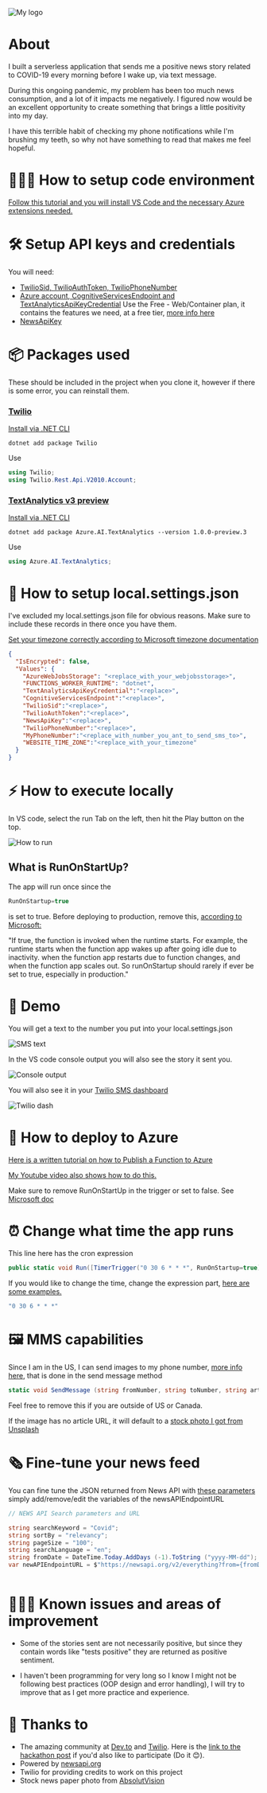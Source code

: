 ![My logo](logo.png "My logo")

# About

I built a serverless application that sends me a positive news story related to COVID-19 every morning before I wake up, via text message.

During this ongoing pandemic, my problem has been too much news consumption, and a lot of it impacts me negatively. I figured now would be an excellent opportunity to create something that brings a little positivity into my day.

I have this terrible habit of checking my phone notifications while I'm brushing my teeth, so why not have something to read that makes me feel hopeful.


# 👩🏽‍💻 How to setup code environment

[Follow this tutorial and you will install VS Code and the necessary Azure extensions needed.](https://docs.microsoft.com/en-us/azure/azure-functions/functions-create-first-function-vs-code?pivots=programming-language-csharp)

# 🛠 Setup API keys and credentials

You will need:
- [TwilioSid, TwilioAuthToken, TwilioPhoneNumber](https://www.twilio.com/docs/usage/tutorials/how-to-use-your-free-trial-account)
- [Azure account, CognitiveServicesEndpoint and TextAnalyticsApiKeyCredential](https://docs.microsoft.com/en-us/azure/cognitive-services/text-analytics/quickstarts/text-analytics-sdk?tabs=version-3&pivots=programming-language-csharp) Use the Free - Web/Container plan, it contains the features we need, at a free tier, [more info here](https://azure.microsoft.com/en-us/pricing/details/cognitive-services/text-analytics/)
- [NewsApiKey](https://newsapi.org/docs/get-started)

# 📦 Packages used

These should be included in the project when you clone it, however if there is some error, you can reinstall them.

### [Twilio](https://www.twilio.com/docs/sms/quickstart/csharp-dotnet-core])

[Install via .NET CLI](https://docs.microsoft.com/en-us/nuget/consume-packages/install-use-packages-dotnet-cli)
```shell
dotnet add package Twilio
```
Use
```csharp
using Twilio;
using Twilio.Rest.Api.V2010.Account;
```

### [TextAnalytics v3 preview](https://www.nuget.org/packages/Azure.AI.TextAnalytics/1.0.0-preview.3)

[Install via .NET CLI](https://docs.microsoft.com/en-us/nuget/consume-packages/install-use-packages-dotnet-cli)
```shell
dotnet add package Azure.AI.TextAnalytics --version 1.0.0-preview.3
```
Use
```csharp
using Azure.AI.TextAnalytics;
```
# 🔑 How to setup local.settings.json

I've excluded my local.settings.json file for obvious reasons. Make sure to include these records in there once you have them.

[Set your timezone correctly according to Microsoft timezone documentation](https://docs.microsoft.com/en-us/previous-versions/windows/it-pro/windows-vista/cc749073(v=ws.10)?WT.mc_id=personal-blog-marouill#time-zones)

```json
{
  "IsEncrypted": false,
  "Values": {
    "AzureWebJobsStorage": "<replace_with_your_webjobsstorage>",
    "FUNCTIONS_WORKER_RUNTIME": "dotnet",
    "TextAnalyticsApiKeyCredential":"<replace>",
    "CognitiveServicesEndpoint":"<replace>",
    "TwilioSid":"<replace>",
    "TwilioAuthToken":"<replace>",
    "NewsApiKey":"<replace>",
    "TwilioPhoneNumber":"<replace>",
    "MyPhoneNumber":"<replace_with_number_you_ant_to_send_sms_to>",
    "WEBSITE_TIME_ZONE":"<replace_with_your_timezone"
  }
}
```

# ⚡️ How to execute locally

In VS code, select the run Tab on the left, then hit the Play button on the top.

![How to run](howtorun.png "How to run")

## What is RunOnStartUp?
The app will run once since the 
```csharp
RunOnStartup=true
```
is set to true. Before deploying to production, remove this, [according to Microsoft:](https://docs.microsoft.com/en-us/azure/azure-functions/functions-bindings-timer?tabs=csharp#configuration)

"If true, the function is invoked when the runtime starts. For example, the runtime starts when the function app wakes up after going idle due to inactivity. when the function app restarts due to function changes, and when the function app scales out. So runOnStartup should rarely if ever be set to true, especially in production."

# 📳 Demo

You will get a text to the number you put into your local.settings.json

![SMS text](smstext.png "SMS text")

In the VS code console output you will also see the story it sent you.

![Console output](console.png "Console output")

You will also see it in your [Twilio SMS dashboard](https://www.twilio.com/console/sms)

![Twilio dash](twiliodash.png "Twilio dash")

# 🚀 How to deploy to Azure

[Here is a written tutorial on how to Publish a Function to Azure](https://docs.microsoft.com/en-us/azure/azure-functions/functions-create-first-function-vs-code?pivots=programming-language-csharp#publish-the-project-to-azure)

[My Youtube video also shows how to do this.](https://youtu.be/6RruTysrm58?t=435)

Make sure to remove RunOnStartUp in the trigger or set to false. See [Microsoft doc](https://docs.microsoft.com/en-us/azure/azure-functions/functions-bindings-timer?tabs=csharp#configuration)

# ⏰ Change what time the app runs

This line here has the cron expression

```csharp
public static void Run([TimerTrigger("0 30 6 * * *", RunOnStartup=true)]TimerInfo myTimer, ILogger log)
```

If you would like to change the time, change the expression part, [here are some examples.](https://docs.microsoft.com/en-us/azure/azure-functions/functions-bindings-timer?tabs=csharp#ncrontab-expressions)
```csharp
"0 30 6 * * *"
```

# 🖼 MMS capabilities

Since I am in the US, I can send images to my phone number, [more info here](https://www.twilio.com/docs/sms/tutorials/how-to-send-sms-messages-csharp?code-sample=code-send-a-message-with-an-image-url&code-language=C%23&code-sdk-version=5.x), that is done in the send message method


```csharp
static void SendMessage (string fromNumber, string toNumber, string articleUrl, string articleTitle, string imageUrl )
```

Feel free to remove this if you are outside of US or Canada.

If the image has no article URL, it will default to a [stock photo I got from Unsplash](https://unsplash.com/photos/WYd_PkCa1BY)

# 🗞 Fine-tune your news feed

You can fine tune the JSON returned from News API with [these parameters](https://newsapi.org/docs/endpoints/everything) simply add/remove/edit the variables of the newsAPIEndpointURL
```csharp
// NEWS API Search parameters and URL

string searchKeyword = "Covid";
string sortBy = "relevancy";
string pageSize = "100";
string searchLanguage = "en";
string fromDate = DateTime.Today.AddDays (-1).ToString ("yyyy-MM-dd");
var newAPIEndpointURL = $"https://newsapi.org/v2/everything?from={fromDate}&sortBy={sortBy}&pageSize={pageSize}&language={searchLanguage}&q={searchKeyword}&apiKey={newsApiKey}";
            
```
# 👷🏽‍♀️ Known issues and areas of improvement

- Some of the stories sent are not necessarily positive, but since they contain words like "tests positive" they are returned as positive sentiment.

- I haven't been programming for very long so I know I might not be following best practices (OOP design and error handling), I will try to improve that as I get more practice and experience. 

# 💙 Thanks to 

- The amazing community at [Dev.to](https://dev.to) and [Twilio](https://twilio.com). Here is the [link to the hackathon post](https://dev.to/devteam/announcing-the-twilio-hackathon-on-dev-2lh8) if you'd also like to participate (Do it 😊).
- Powered by [newsapi.org](https://NewsApi.org)
- Twilio for providing credits to work on this project
- Stock news paper photo from [AbsolutVision](https://unsplash.com/photos/WYd_PkCa1BY)
